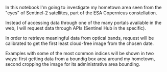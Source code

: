 In this notebook I'm going to investigate my hometown area seen from the "eyes" of Sentinel-2 satellites, part of the ESA Copernicus constellation.

Instead of accessing data through one of the many portals available in the web, I will request data through APIs (Sentinel Hub in the specific).

In order to retrieve meaningful data from optical bands, request will be calibrated to get the first least cloud-free image from the chosen date.

Examples with some of the most common indices will be shown in two ways: first getting data from a boundig box area around my hometown, second cropping the image for its administrative area bounding.
